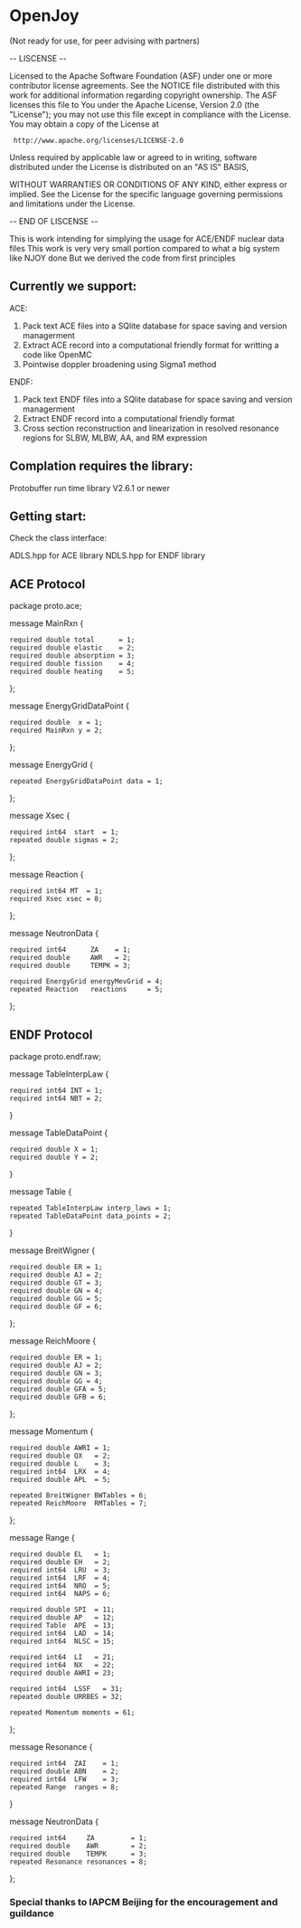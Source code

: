 # OpenJoy
(Not ready for use, for peer advising with partners)

-- LISCENSE --

  Licensed to the Apache Software Foundation (ASF) under one or more
  contributor license agreements.  See the NOTICE file distributed with
  this work for additional information regarding copyright ownership.
  The ASF licenses this file to You under the Apache License, Version 2.0
  (the "License"); you may not use this file except in compliance with
  the License.  You may obtain a copy of the License at

     http://www.apache.org/licenses/LICENSE-2.0

  Unless required by applicable law or agreed to in writing, software
  distributed under the License is distributed on an "AS IS" BASIS,

WITHOUT WARRANTIES OR CONDITIONS OF ANY KIND, either express or implied.
  See the License for the specific language governing permissions and
  limitations under the License.

-- END OF LISCENSE --


This is work intending for simplying the usage for ACE/ENDF nuclear data files
This work is very very small portion compared to what a big system like NJOY done
But we derived the code from first principles

## Currently we support:

ACE:

1. Pack text ACE files into a SQlite database for space saving and version managerment
2. Extract ACE record into a computational friendly format for writting a code like OpenMC
3. Pointwise doppler broadening using Sigma1 method

ENDF:

1. Pack text ENDF files into a SQlite database for space saving and version managerment
2. Extract ENDF record into a computational friendly format
3. Cross section reconstruction and linearization in resolved resonance regions for SLBW, MLBW, AA, and RM expression

## Complation requires the library:
Protobuffer run time library V2.6.1 or newer

## Getting start:
Check the class interface:

ADLS.hpp for ACE library
NDLS.hpp for ENDF library

## ACE Protocol
package proto.ace;

message MainRxn {

	required double total      = 1;
	required double elastic    = 2;
	required double absorption = 3;
	required double fission    = 4;
	required double heating    = 5;
	
};

message EnergyGridDataPoint {

	required double  x = 1;
	required MainRxn y = 2;
	
};

message EnergyGrid {

	repeated EnergyGridDataPoint data = 1;
	
};

message Xsec {

	required int64  start  = 1;
	repeated double sigmas = 2;
	
};

message Reaction {

	required int64 MT  = 1;
	required Xsec xsec = 8;
	
};

message NeutronData {

	required int64      ZA    = 1;
	required double     AWR   = 2;
	required double     TEMPK = 3;

	required EnergyGrid energyMevGrid = 4;
	repeated Reaction   reactions     = 5;
	
};

## ENDF Protocol
package proto.endf.raw;

message TableInterpLaw {

	required int64 INT = 1;
	required int64 NBT = 2;
	
}

message TableDataPoint {

	required double X = 1;
	required double Y = 2;
	
}

message Table {

	repeated TableInterpLaw interp_laws = 1;
	repeated TableDataPoint data_points = 2;
	
}

message BreitWigner {

	required double ER = 1;
	required double AJ = 2;
	required double GT = 3;
	required double GN = 4;
	required double GG = 5;
	required double GF = 6;
	
};

message ReichMoore {

	required double ER = 1;
	required double AJ = 2;
	required double GN = 3;
	required double GG = 4;
	required double GFA = 5;
	required double GFB = 6;
	
};

message Momentum {

	required double AWRI = 1;
	required double QX   = 2;
	required double L    = 3;
	required int64  LRX  = 4;
	required double APL  = 5;

	repeated BreitWigner BWTables = 6;
	repeated ReichMoore  RMTables = 7;
	
};

message Range {

	required double EL   = 1;
	required double EH   = 2;
	required int64  LRU  = 3;
	required int64  LRF  = 4;
	required int64  NRO  = 5;
	required int64  NAPS = 6;

	required double SPI  = 11;
	required double AP   = 12;
	required Table  APE  = 13;
	required int64  LAD  = 14;
	required int64  NLSC = 15;

	required int64  LI   = 21;
	required int64  NX   = 22;
	required double AWRI = 23;

	required int64  LSSF   = 31;
	repeated double URRBES = 32;

	repeated Momentum moments = 61;
	
};

message Resonance {

	required int64  ZAI    = 1;
	required double ABN    = 2;
	required int64  LFW    = 3;
	repeated Range  ranges = 8;
	
}

message NeutronData {

	required int64     ZA         = 1;
	required double    AWR        = 2;
	required double    TEMPK      = 3;
	repeated Resonance resonances = 8;
	
};

### Special thanks to IAPCM Beijing for the encouragement and guildance
